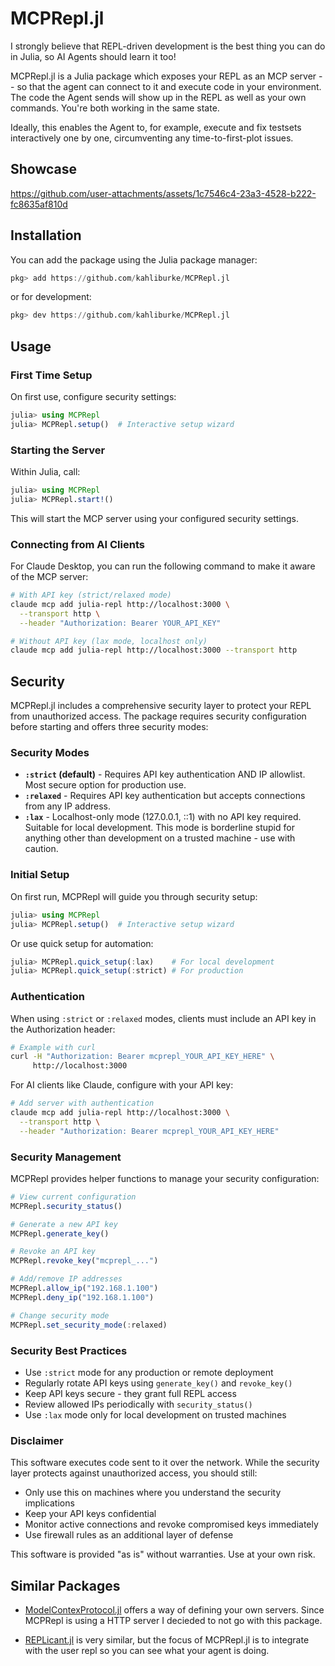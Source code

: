 # MCPRepl.jl

I strongly believe that REPL-driven development is the best thing you can do in Julia, so AI Agents should learn it too!

MCPRepl.jl is a Julia package which exposes your REPL as an MCP server -- so that the agent can connect to it and execute code in your environment.
The code the Agent sends will show up in the REPL as well as your own commands. You're both working in the same state.


Ideally, this enables the Agent to, for example, execute and fix testsets interactively one by one, circumventing any time-to-first-plot issues.

## Showcase

https://github.com/user-attachments/assets/1c7546c4-23a3-4528-b222-fc8635af810d

## Installation

You can add the package using the Julia package manager:

```julia
pkg> add https://github.com/kahliburke/MCPRepl.jl
```
or for development:
```julia
pkg> dev https://github.com/kahliburke/MCPRepl.jl
```

## Usage

### First Time Setup

On first use, configure security settings:

```julia
julia> using MCPRepl
julia> MCPRepl.setup()  # Interactive setup wizard
```

### Starting the Server

Within Julia, call:
```julia
julia> using MCPRepl
julia> MCPRepl.start!()
```

This will start the MCP server using your configured security settings.

### Connecting from AI Clients

For Claude Desktop, you can run the following command to make it aware of the MCP server:

```sh
# With API key (strict/relaxed mode)
claude mcp add julia-repl http://localhost:3000 \
  --transport http \
  --header "Authorization: Bearer YOUR_API_KEY"

# Without API key (lax mode, localhost only)
claude mcp add julia-repl http://localhost:3000 --transport http
```

## Security

MCPRepl.jl includes a comprehensive security layer to protect your REPL from unauthorized access. The package requires security configuration before starting and offers three security modes:

### Security Modes

- **`:strict` (default)** - Requires API key authentication AND IP allowlist. Most secure option for production use.
- **`:relaxed`** - Requires API key authentication but accepts connections from any IP address.
- **`:lax`** - Localhost-only mode (127.0.0.1, ::1) with no API key required. Suitable for local development. This mode is borderline stupid for anything other than development on a trusted machine - use with caution.

### Initial Setup

On first run, MCPRepl will guide you through security setup:

```julia
julia> using MCPRepl
julia> MCPRepl.setup()  # Interactive setup wizard
```

Or use quick setup for automation:

```julia
julia> MCPRepl.quick_setup(:lax)    # For local development
julia> MCPRepl.quick_setup(:strict) # For production
```

### Authentication

When using `:strict` or `:relaxed` modes, clients must include an API key in the Authorization header:

```bash
# Example with curl
curl -H "Authorization: Bearer mcprepl_YOUR_API_KEY_HERE" \
     http://localhost:3000
```

For AI clients like Claude, configure with your API key:

```sh
# Add server with authentication
claude mcp add julia-repl http://localhost:3000 \
  --transport http \
  --header "Authorization: Bearer mcprepl_YOUR_API_KEY_HERE"
```

### Security Management

MCPRepl provides helper functions to manage your security configuration:

```julia
# View current configuration
MCPRepl.security_status()

# Generate a new API key
MCPRepl.generate_key()

# Revoke an API key
MCPRepl.revoke_key("mcprepl_...")

# Add/remove IP addresses
MCPRepl.allow_ip("192.168.1.100")
MCPRepl.deny_ip("192.168.1.100")

# Change security mode
MCPRepl.set_security_mode(:relaxed)
```

### Security Best Practices

- Use `:strict` mode for any production or remote deployment
- Regularly rotate API keys using `generate_key()` and `revoke_key()`
- Keep API keys secure - they grant full REPL access
- Review allowed IPs periodically with `security_status()`
- Use `:lax` mode only for local development on trusted machines

### Disclaimer

This software executes code sent to it over the network. While the security layer protects against unauthorized access, you should still:

- Only use this on machines where you understand the security implications
- Keep your API keys confidential
- Monitor active connections and revoke compromised keys immediately
- Use firewall rules as an additional layer of defense

This software is provided "as is" without warranties. Use at your own risk.


## Similar Packages
- [ModelContexProtocol.jl](https://github.com/JuliaSMLM/ModelContextProtocol.jl) offers a way of defining your own servers. Since MCPRepl is using a HTTP server I decieded to not go with this package.

- [REPLicant.jl](https://github.com/MichaelHatherly/REPLicant.jl) is very similar, but the focus of MCPRepl.jl is to integrate with the user repl so you can see what your agent is doing.
